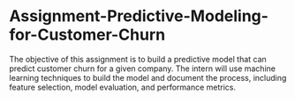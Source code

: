 # Assignment-Predictive-Modeling-for-Customer-Churn

The objective of this assignment is to build a predictive model that can predict customer churn for a given company. The intern will use machine learning techniques to build the model and document the process, including feature selection, model evaluation, and performance metrics.

